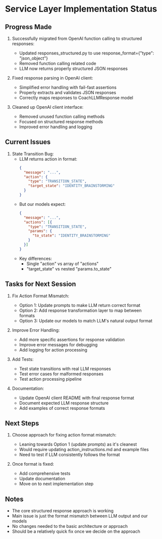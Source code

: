 # Service Layer Implementation Status

## Progress Made

1. Successfully migrated from OpenAI function calling to structured responses:
   - Updated responses_structured.py to use response_format={"type": "json_object"}
   - Removed function calling related code
   - LLM now returns properly structured JSON responses

2. Fixed response parsing in OpenAI client:
   - Simplified error handling with fail-fast assertions
   - Properly extracts and validates JSON responses
   - Correctly maps responses to CoachLLMResponse model

3. Cleaned up OpenAI client interface:
   - Removed unused function calling methods
   - Focused on structured response methods
   - Improved error handling and logging

## Current Issues

1. State Transition Bug:
   - LLM returns action in format:
     ```json
     {
       "message": "...",
       "action": {
         "type": "TRANSITION_STATE",
         "target_state": "IDENTITY_BRAINSTORMING"
       }
     }
     ```
   - But our models expect:
     ```json
     {
       "message": "...",
       "actions": [{
         "type": "TRANSITION_STATE",
         "params": {
           "to_state": "IDENTITY_BRAINSTORMING"
         }
       }]
     }
     ```
   - Key differences:
     - Single "action" vs array of "actions"
     - "target_state" vs nested "params.to_state"

## Tasks for Next Session

1. Fix Action Format Mismatch:
   - Option 1: Update prompts to make LLM return correct format
   - Option 2: Add response transformation layer to map between formats
   - Option 3: Update our models to match LLM's natural output format

2. Improve Error Handling:
   - Add more specific assertions for response validation
   - Improve error messages for debugging
   - Add logging for action processing

3. Add Tests:
   - Test state transitions with real LLM responses
   - Test error cases for malformed responses
   - Test action processing pipeline

4. Documentation:
   - Update OpenAI client README with final response format
   - Document expected LLM response structure
   - Add examples of correct response formats

## Next Steps

1. Choose approach for fixing action format mismatch:
   - Leaning towards Option 1 (update prompts) as it's cleanest
   - Would require updating action_instructions.md and example files
   - Need to test if LLM consistently follows the format

2. Once format is fixed:
   - Add comprehensive tests
   - Update documentation
   - Move on to next implementation step

## Notes

- The core structured response approach is working
- Main issue is just the format mismatch between LLM output and our models
- No changes needed to the basic architecture or approach
- Should be a relatively quick fix once we decide on the approach
